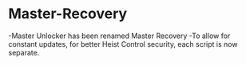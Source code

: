 # Master-Recovery

 -Master Unlocker has been renamed Master Recovery
 -To allow for constant updates, for better Heist Control security, each script is now separate.
